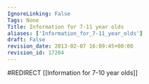 ```yaml
---
IgnoreLinking: False
Tags: None
Title: Information for 7-11 year olds
aliases: ['Information_for_7-11_year_olds']
draft: False
revision_date: 2013-02-07 16:09:45+00:00
revision_id: 17204
---
```


#REDIRECT [[Information for 7-10 year olds]]